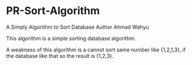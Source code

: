 # PR-Sort-Algorithm
A Simply Algorithm to Sort Database
Author Ahmad Wahyu

This algorithm is a simple sorting database algorithm.

A weakness of this algorithm is a cannot sort same number like {1,2,1,3}, if the database like that so the result is {1,2,3}.

